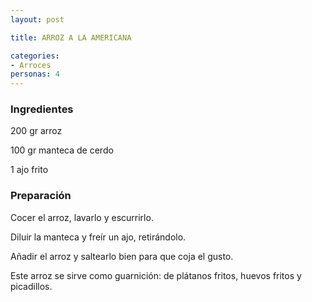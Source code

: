 ```yaml
---
layout: post

title: ARROZ A LA AMERICANA

categories:
- Arroces
personas: 4 
---
```


<h3>Ingredientes</h3>
200 gr arroz

100 gr manteca de cerdo

1 ajo frito

<h3>Preparación</h3>
Cocer el arroz, lavarlo y escurrirlo.

Diluir la manteca y freír un ajo, retirándolo.

Añadir el arroz y saltearlo bien para que coja el gusto.

Este arroz se sirve como guarnición: de plátanos fritos, huevos fritos y picadillos.